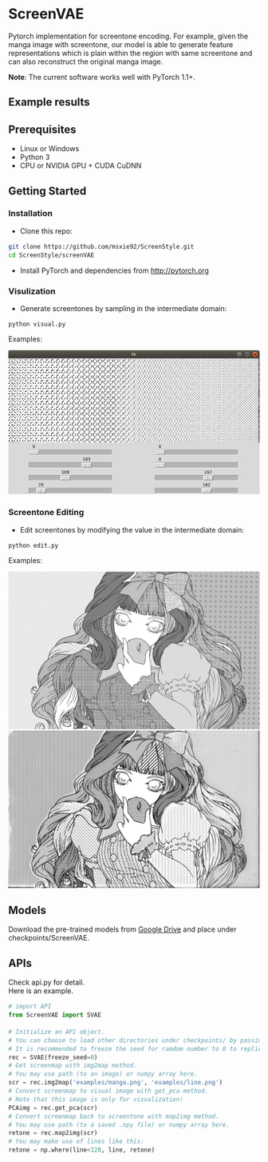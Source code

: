 # ScreenVAE

Pytorch implementation for screentone encoding. 
For example, given the manga image with screentone, our model is able to generate feature representations which is plain within the region with same screentone and can also reconstruct the original manga image. 

**Note**: The current software works well with PyTorch 1.1+. 

## Example results


## Prerequisites
- Linux or Windows
- Python 3
- CPU or NVIDIA GPU + CUDA CuDNN


## Getting Started ###
### Installation
- Clone this repo:
```bash
git clone https://github.com/msxie92/ScreenStyle.git
cd ScreenStyle/screenVAE
```
- Install PyTorch and dependencies from http://pytorch.org

### Visulization
- Generate screentones by sampling in the intermediate domain:
```
python visual.py 
```

Examples:

![visual](examples/visual.png)

### Screentone Editing
- Edit screentones by modifying the value in the intermediate domain:
```
python edit.py 
```

Examples:

![original](examples/manga.png)
![edited](examples/edited.png)

## Models
Download the pre-trained models from [Google Drive](https://drive.google.com/file/d/1OBxWHjijMwi9gfTOfDiFiHRZA_CXNSWr/view?usp=sharing) and place under checkpoints/ScreenVAE.

## APIs
Check api.py for detail.  
Here is an example.  
```python
# import API
from ScreenVAE import SVAE

# Initialize an API object.
# You can choose to load other directories under checkpoints/ by passing their name as argument.
# It is recommended to freeze the seed for ramdom number to 0 to replicate the performance in paper.
rec = SVAE(freeze_seed=0)
# Get screenmap with img2map method.
# You may use path (to an image) or numpy array here.
scr = rec.img2map('examples/manga.png', 'examples/line.png')
# Convert screenmap to visual image with get_pca method.
# Note that this image is only for visualization!
PCAimg = rec.get_pca(scr)
# Convert screenmap back to screentone with map2img method.
# You may use path (to a saved .npy file) or numpy array here.
retone = rec.map2img(scr)
# You may make use of lines like this:
retone = np.where(line<128, line, retone)
```